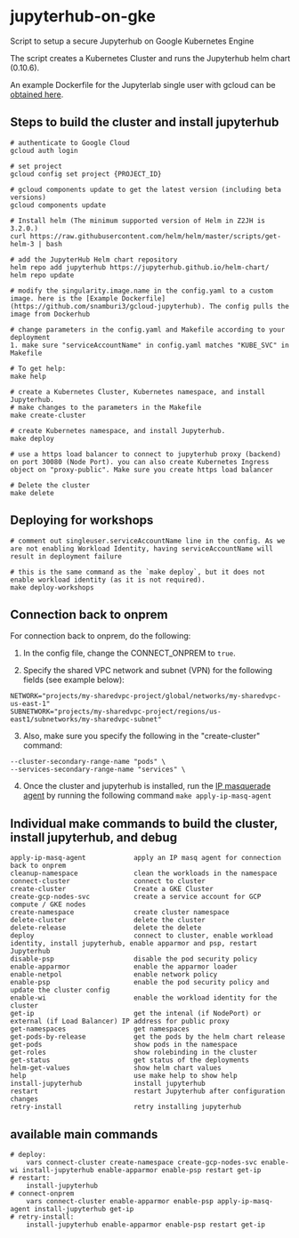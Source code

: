 # jupyterhub-on-gke
Script to setup a secure Jupyterhub on Google Kubernetes Engine

The script creates a Kubernetes Cluster and runs the Jupyterhub helm chart (0.10.6). 

An example Dockerfile for the Jupyterlab single user with gcloud can be [obtained here](https://github.com/snamburi3/gcloud-jupyterhub).

## Steps to build the cluster and install jupyterhub
```
# authenticate to Google Cloud
gcloud auth login

# set project
gcloud config set project {PROJECT_ID}

# gcloud components update to get the latest version (including beta versions)
gcloud components update

# Install helm (The minimum supported version of Helm in Z2JH is 3.2.0.)
curl https://raw.githubusercontent.com/helm/helm/master/scripts/get-helm-3 | bash

# add the JupyterHub Helm chart repository 
helm repo add jupyterhub https://jupyterhub.github.io/helm-chart/
helm repo update

# modify the singularity.image.name in the config.yaml to a custom image. here is the [Example Dockerfile](https://github.com/snamburi3/gcloud-jupyterhub). The config pulls the image from Dockerhub

# change parameters in the config.yaml and Makefile according to your deployment
1. make sure "serviceAccountName" in config.yaml matches "KUBE_SVC" in Makefile

# To get help:
make help

# create a Kubernetes Cluster, Kubernetes namespace, and install Jupyterhub. 
# make changes to the parameters in the Makefile
make create-cluster

# create Kubernetes namespace, and install Jupyterhub.
make deploy

# use a https load balancer to connect to jupyterhub proxy (backend) on port 30080 (Node Port). you can also create Kubernetes Ingress object on "proxy-public". Make sure you create https load balancer

# Delete the cluster
make delete
```

## Deploying for workshops
```
# comment out singleuser.serviceAccountName line in the config. As we are not enabling Workload Identity, having serviceAccountName will result in deployment failure

# this is the same command as the `make deploy`, but it does not enable workload identity (as it is not required).
make deploy-workshops
```

## Connection back to onprem
For connection back to onprem, do the following:
1. In the config file, change the CONNECT_ONPREM to `true`.

2. Specify the shared VPC network and subnet (VPN) for the following fields (see example below):
```
NETWORK="projects/my-sharedvpc-project/global/networks/my-sharedvpc-us-east-1"
SUBNETWORK="projects/my-sharedvpc-project/regions/us-east1/subnetworks/my-sharedvpc-subnet"
```

3. Also, make sure you specify the following in the "create-cluster" command:
```
--cluster-secondary-range-name "pods" \
--services-secondary-range-name "services" \
```

4. Once the cluster and jupyterhub is installed, run the [IP masquerade agent](https://cloud.google.com/kubernetes-engine/docs/how-to/ip-masquerade-agent) by running the following command `make apply-ip-masq-agent`


## Individual make commands to build the cluster, install jupyterhub, and debug
```
apply-ip-masq-agent            apply an IP masq agent for connection back to onprem
cleanup-namespace              clean the workloads in the namespace
connect-cluster                connect to cluster
create-cluster                 Create a GKE Cluster
create-gcp-nodes-svc           create a service account for GCP compute / GKE nodes
create-namespace               create cluster namespace
delete-cluster                 delete the cluster
delete-release                 delete the delete
deploy                         connect to cluster, enable workload identity, install jupyterhub, enable apparmor and psp, restart Jupyterhub 
disable-psp                    disable the pod security policy
enable-apparmor                enable the apparmor loader
enable-netpol                  enable network policy
enable-psp                     enable the pod security policy and update the cluster config
enable-wi                      enable the workload identity for the cluster
get-ip                         get the intenal (if NodePort) or external (if Load Balancer) IP address for public proxy
get-namespaces                 get namespaces
get-pods-by-release            get the pods by the helm chart release
get-pods                       show pods in the namespace 
get-roles                      show rolebinding in the cluster
get-status                     get status of the deployments
helm-get-values                show helm chart values
help                           use make help to show help
install-jupyterhub             install jupyterhub
restart                        restart Jupyterhub after configuration changes
retry-install                  retry installing jupyterhub
```

## available main commands 
```
# deploy:
	vars connect-cluster create-namespace create-gcp-nodes-svc enable-wi install-jupyterhub enable-apparmor enable-psp restart get-ip
# restart:  
	install-jupyterhub 
# connect-onprem
	vars connect-cluster enable-apparmor enable-psp apply-ip-masq-agent install-jupyterhub get-ip
# retry-install: 
	install-jupyterhub enable-apparmor enable-psp restart get-ip
```
